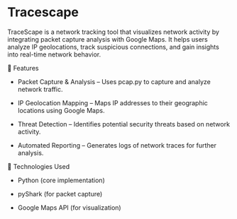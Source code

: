 # Tracescape
TraceScape is a network tracking tool that visualizes network activity by integrating packet capture analysis with Google Maps. It helps users analyze IP geolocations, track suspicious connections, and gain insights into real-time network behavior.

🚀 Features

- Packet Capture & Analysis – Uses pcap.py to capture and analyze network traffic.

- IP Geolocation Mapping – Maps IP addresses to their geographic locations using Google Maps.

- Threat Detection – Identifies potential security threats based on network activity.

- Automated Reporting – Generates logs of network traces for further analysis.

🔧 Technologies Used

- Python (core implementation)

- pyShark (for packet capture)
  
- Google Maps API (for visualization)


